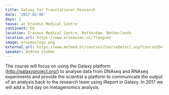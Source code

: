 ```yaml
---
title: Galaxy for Translational Research
date: '2017-02-06'
days: 2
tease: at Erasmus Medical Centre
continent: EU
location: Erasmus Medical Centre, Rotterdam, Netherlands
location_url: https://www.erasmusmc.nl/?lang=en
image: erasmuslogo.png
external_url: https://www.molmed.nl/courses/CourseDetail.asp?courseID=1499&backpage=../courses/courses.asp
speaker: Andrew Stubbs
---
```


The course will focus on using the Galaxy platform (http://galaxyproject.org/) to analyse data from DNAseq and RNAseq experiments and provide the scientist a platform to communicate the output of an analysis back to the research team using iReport in Galaxy. In 2017 we will add a 3rd day on metagenomics analysis.
